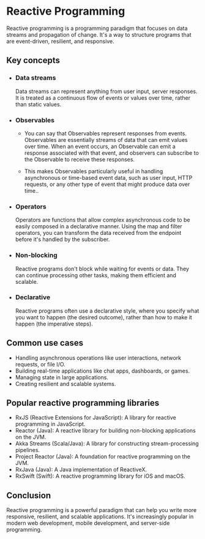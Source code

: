 # Reactive Programming

Reactive programming is a programming paradigm that focuses on data streams and propagation of change. It's a way to structure programs that are event-driven, resilient, and responsive.

## Key concepts

- ### Data streams
  Data streams can represent anything from user input, server responses. It is treated as a continuous flow of events or values over time, rather than static values.

- ### Observables
  - You can say that Observables represent responses from events. Observables are essentially streams of data that can emit values over time. When an event occurs, an Observable can emit a response associated with that event, and observers can subscribe to the Observable to receive these responses.

  - This makes Observables particularly useful in handling asynchronous or time-based event data, such as user input, HTTP requests, or any other type of event that might produce data over time..

- ### Operators
  Operators are functions that allow complex asynchronous code to be easily composed in a declarative manner. Using the map and filter operators, you can transform the data received from the endpoint before it's handled by the subscriber.

- ### Non-blocking
  Reactive programs don't block while waiting for events or data. They can continue processing other tasks, making them efficient and scalable.

- ### Declarative
  Reactive programs often use a declarative style, where you specify what you want to happen (the desired outcome), rather than how to make it happen (the imperative steps).

## Common use cases

- Handling asynchronous operations like user interactions, network requests, or file I/O.
- Building real-time applications like chat apps, dashboards, or games.
- Managing state in large applications.
- Creating resilient and scalable systems.

## Popular reactive programming libraries

- RxJS (Reactive Extensions for JavaScript): A library for reactive programming in JavaScript.
- Reactor (Java): A reactive library for building non-blocking applications on the JVM.
- Akka Streams (Scala/Java): A library for constructing stream-processing pipelines.
- Project Reactor (Java): A foundation for reactive programming on the JVM.
- RxJava (Java): A Java implementation of ReactiveX.
- RxSwift (Swift): A reactive programming library for iOS and macOS.

## Conclusion

Reactive programming is a powerful paradigm that can help you write more responsive, resilient, and scalable applications. It's increasingly popular in modern web development, mobile development, and server-side programming.
